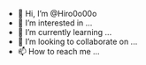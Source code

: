 - 👋 Hi, I’m @Hiro0o00o
- 👀 I’m interested in ...
- 🌱 I’m currently learning ...
- 💞️ I’m looking to collaborate on ...
- 📫 How to reach me ...

<!---
Hiro0o00o/Hiro0o00o is a ✨ special ✨ repository because its `README.md` (this file) appears on your GitHub profile.
You can click the Preview link to take a look at your changes.
--->
